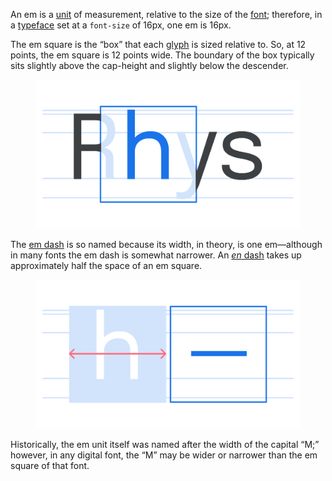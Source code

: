 

An em is a [unit](/glossary/unit) of measurement, relative to the size of the [font](/glossary/font); therefore, in a [typeface](/glossary/typeface) set at a `font-size` of 16px, one em is 16px.

The em square is the “box” that each [glyph](/glossary/glyph) is sized relative to. So, at 12 points, the em square is 12 points wide. The boundary of the box typically sits slightly above the cap-height and slightly below the descender.

<figure>

![The word “Rhys” with a box highlighting the em square around the “h” glyph and horizontal lines showing the type’s vertical metrics.](images/thumbnail.svg)

</figure>

The [em dash](/glossary/dashes) is so named because its width, in theory, is one em—although in many fonts the em dash is somewhat narrower. An [*en* dash](/glossary/en) takes up approximately half the space of an em square.

<figure>

![On the left, an “h” glyph sitting inside an em square, with arrows illustrating its total width. On the right, an em dash, occupying nearly the same width.](images/em_2.svg)

</figure>

Historically, the em unit itself was named after the width of the capital “M;” however, in any digital font, the “M” may be wider or narrower than the em square of that font.
